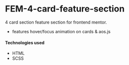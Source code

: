 # FEM-4-card-feature-section
4 card section feature section for frontend mentor.

- features hover/focus animation on cards & aos.js

#### Technologies used

- HTML
- SCSS

